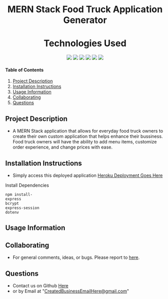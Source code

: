 <h1 align="center">MERN Stack Food Truck Application Generator</h1>

<h1 align="center">Technologies Used</h1>
<p align="center">
    <img src="https://img.shields.io/badge/MongoDB-ogreen" />
    <img src="https://img.shields.io/badge/Express.js-orange" />
    <img src="https://img.shields.io/badge/React.js-blue"  />
    <img src="https://img.shields.io/badge/Node.js-lightgreen" />
    <img src="https://img.shields.io/badge/dotenv-green" />
    <img src="https://img.shields.io/badge/Heroku-purple" />
</p>

#### Table of Contents

1. [Project Description](#project-description)
2. [Installation Instructions](#installation-instructions)
3. [Usage Information](#usage-information)
4. [Collaborating](#collaborating)
5. [Questions](#questions)

## Project Description

- A MERN Stack application that allows for everyday food truck owners to create their own custom application that helps enhance their bussiness. Food truck owners will have the ability to add menu items, customize order experience, and change prices with ease. 


## Installation Instructions

- Simply access this deployed application [Heroku Deployment Goes Here]()

Install Dependencies

```terminal
npm install- 
express 
bcrypt 
express-session 
dotenv 
```

## Usage Information




## Collaborating

 * For general comments, ideas, or bugs. Please report to [here](https://github.com/Djay8400/food-truck-app-creator/issues).

## Questions

 * Contact us on Github [Here](https://github.com/samadams412)
  * or by Email at "CreatedBusinessEmailHere@gmail.com"